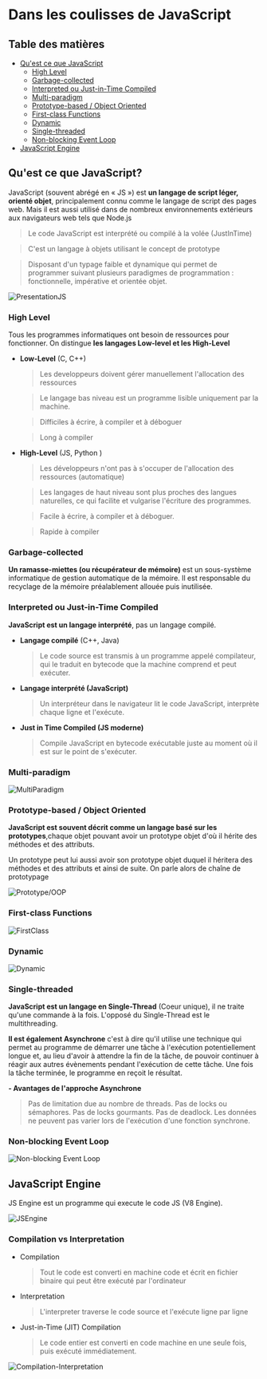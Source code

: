 # Dans les coulisses de JavaScript

## Table des matières

- [Qu'est ce que JavaScript](#quest-ce-que-javascript)
  - [High Level](#high-level)
  - [Garbage-collected](#garbage-collected)
  - [Interpreted ou Just-in-Time Compiled](#interpreted-ou-just-in-time-compiled)
  - [Multi-paradigm](#multi-paradigm)
  - [Prototype-based / Object Oriented](#prototype-based--object-oriented)
  - [First-class Functions](#first-class-functions)
  - [Dynamic](#dynamic)
  - [Single-threaded](#single-threaded)
  - [Non-blocking Event Loop](#non-blocking-event-loop)
- [JavaScript Engine]()

## Qu'est ce que JavaScript?

JavaScript (souvent abrégé en « JS ») est **un langage de script léger, orienté objet**, principalement connu comme le langage de script des pages web. Mais il est aussi utilisé dans de nombreux environnements extérieurs aux navigateurs web tels que Node.js

> Le code JavaScript est interprété ou compilé à la volée (JustInTime)

> C'est un langage à objets utilisant le concept de prototype

> Disposant d'un typage faible et dynamique qui permet de programmer suivant plusieurs paradigmes de programmation : fonctionnelle, impérative et orientée objet.

![PresentationJS](img/definition-js.png)

### High Level

Tous les programmes informatiques ont besoin de ressources pour fonctionner.
On distingue **les langages Low-level et les High-Level**

- **Low-Level** (C, C++)

  > Les developpeurs doivent gérer manuellement l'allocation des ressources

  > Le langage bas niveau est un programme lisible uniquement par la machine.

  > Difficiles à écrire, à compiler et à déboguer

  > Long à compiler

- **High-Level** (JS, Python )

  > Les développeurs n'ont pas à s'occuper de l'allocation des ressources (automatique)

  > Les langages de haut niveau sont plus proches des langues naturelles, ce qui facilite et vulgarise l'écriture des programmes.

  > Facile à écrire, à compiler et à déboguer.

  > Rapide à compiler

### Garbage-collected

**Un ramasse-miettes (ou récupérateur de mémoire)** est un sous-système informatique de gestion automatique de la mémoire. Il est responsable du recyclage de la mémoire préalablement allouée puis inutilisée.

### Interpreted ou Just-in-Time Compiled

**JavaScript est un langage interprété**, pas un langage compilé.

- **Langage compilé** (C++, Java)

  > Le code source est transmis à un programme appelé compilateur, qui le traduit en bytecode que la machine comprend et peut exécuter.

- **Langage interprété (JavaScript)**

  > Un interpréteur dans le navigateur lit le code JavaScript, interprète chaque ligne et l'exécute.

- **Just in Time Compiled (JS moderne)**
  > Compile JavaScript en bytecode exécutable juste au moment où il est sur le point de s'exécuter.

### Multi-paradigm

![MultiParadigm](img/multi-paradigm.png)

### Prototype-based / Object Oriented

**JavaScript est souvent décrit comme un langage basé sur les prototypes**,chaque objet pouvant avoir un prototype objet d'où il hérite des méthodes et des attributs.

Un prototype peut lui aussi avoir son prototype objet duquel il héritera des méthodes et des attributs et ainsi de suite. On parle alors de chaîne de prototypage

![Prototype/OOP](img/prototype-oop.png)

### First-class Functions

![FirstClass](img/First-Class.png)

### Dynamic

![Dynamic](img/dynamic.png)

### Single-threaded

**JavaScript est un langage en Single-Thread** (Coeur unique), il ne traite qu'une commande à la fois. L'opposé du Single-Thread est le multithreading.

**Il est également Asynchrone** c'est à dire qu'il utilise une technique qui permet au programme de démarrer une tâche à l'exécution potentiellement longue et, au lieu d'avoir à attendre la fin de la tâche, de pouvoir continuer à réagir aux autres évènements pendant l'exécution de cette tâche. Une fois la tâche terminée, le programme en reçoit le résultat.

**- Avantages de l'approche Asynchrone**

> Pas de limitation due au nombre de threads.
> Pas de locks ou sémaphores.
> Pas de locks gourmants.
> Pas de deadlock.
> Les données ne peuvent pas varier lors de l'exécution d'une fonction synchrone.

### Non-blocking Event Loop

![Non-blocking Event Loop](img/Nonblockingevent.png)

## JavaScript Engine

JS Engine est un programme qui execute le code JS (V8 Engine).

![JSEngine](img/JS-engine.png)

### Compilation vs Interpretation

- Compilation

  > Tout le code est converti en machine code et écrit en fichier binaire qui peut être exécuté par l'ordinateur

- Interpretation

  > L'interpreter traverse le code source et l'exécute ligne par ligne

- Just-in-Time (JIT) Compilation

  > Le code entier est converti en code machine en une seule fois, puis exécuté immédiatement.

![Compilation-Interpretation](img/interpreter-compiler.png)

